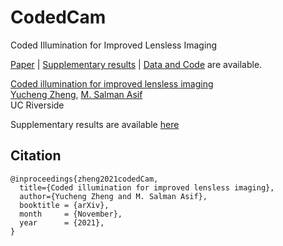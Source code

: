 # CodedCam
Coded Illumination for Improved Lensless Imaging

[Paper](https://arxiv.org/abs/TBD) | [Supplementary results](https://drive.google.com/file/d/1wRPeQfOs9QMBPgHV84fZ_zxjChc_suJt/view?usp=sharing) | [Data and Code]() are available.

[Coded illumination for improved lensless imaging](https://arxiv.org/abs/TBD)  
 [Yucheng Zheng](),
 [M. Salman Asif](https://intra.ece.ucr.edu/~sasif/)<br>
 UC Riverside 

Supplementary results are available [here](https://drive.google.com/file/d/1wRPeQfOs9QMBPgHV84fZ_zxjChc_suJt/view?usp=sharing)


## Citation

```
@inproceedings{zheng2021codedCam,
  title={Coded illumination for improved lensless imaging},
  author={Yucheng Zheng and M. Salman Asif},
  booktitle = {arXiv},
  month     = {November},
  year      = {2021},
}
```
